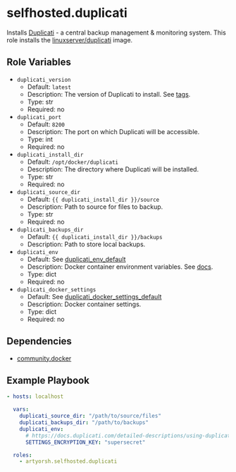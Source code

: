 # selfhosted.duplicati

Installs [Duplicati](https://duplicati.com) - a central backup management & monitoring system.
This role installs the [linuxserver/duplicati](https://docs.linuxserver.io/images/docker-duplicati) image.

## Role Variables

- `duplicati_version`
  - Default: `latest`
  - Description: The version of Duplicati to install. See [tags](https://hub.docker.com/r/linuxserver/duplicati/tags).
  - Type: str
  - Required: no
- `duplicati_port`
  - Default: `8200`
  - Description: The port on which Duplicati will be accessible.
  - Type: int
  - Required: no
- `duplicati_install_dir`
  - Default: `/opt/docker/duplicati`
  - Description: The directory where Duplicati will be installed.
  - Type: str
  - Required: no
- `duplicati_source_dir`
  - Default: `{{ duplicati_install_dir }}/source`
  - Description: Path to source for files to backup.
  - Type: str
  - Required: no
- `duplicati_backups_dir`
  - Default: `{{ duplicati_install_dir }}/backups`
  - Description: Path to store local backups.
- `duplicati_env`
  - Default: See [duplicati_env_default](./vars/main.yml)
  - Description: Docker container environment variables. See [docs](https://docs.linuxserver.io/images/docker-duplicati/#environment-variables-e).
  - Type: dict
  - Required: no
- `duplicati_docker_settings`
  - Default: See [duplicati_docker_settings_default](./vars/main.yml)
  - Description: Docker container settings.
  - Type: dict
  - Required: no

## Dependencies

- [community.docker](https://docs.ansible.com/ansible/latest/collections/community/docker/index.html)

## Example Playbook

```yaml
- hosts: localhost

  vars:
    duplicati_source_dir: "/path/to/source/files"
    duplicati_backups_dir: "/path/to/backups"
    duplicati_env:
      # https://docs.duplicati.com/detailed-descriptions/using-duplicati-from-docker#managing-secrets-in-docker
      SETTINGS_ENCRYPTION_KEY: "supersecret"

  roles:
    - artyorsh.selfhosted.duplicati
``` 